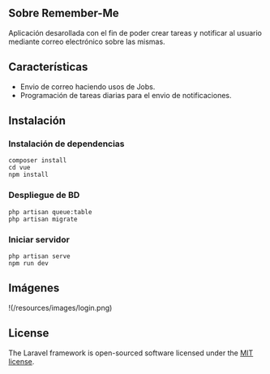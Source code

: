 ## Sobre Remember-Me

Aplicación desarollada con el fin de poder crear tareas y notificar al usuario mediante correo electrónico sobre las mismas.


## Características

- Envio de correo haciendo usos de Jobs.
- Programación de tareas diarias para el envio de notificaciones.


## Instalación

### Instalación de dependencias
```
composer install
cd vue
npm install
```
### Despliegue de BD
```
php artisan queue:table
php artisan migrate

```
### Iniciar servidor
```
php artisan serve
npm run dev
```

## Imágenes

!(/resources/images/login.png)


## License

The Laravel framework is open-sourced software licensed under the [MIT license](https://opensource.org/licenses/MIT).
